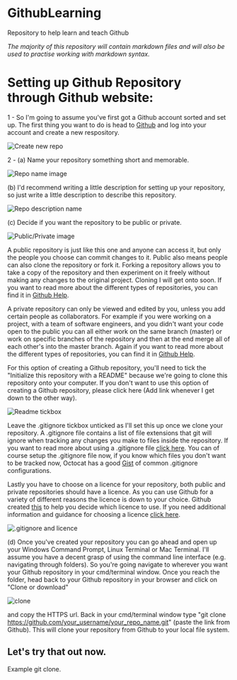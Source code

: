 # GithubLearning
Repository to help learn and teach Github

*The majority of this repository will contain markdown files and will also be used to practise working with markdown syntax.*


# Setting up Github Repository through Github website:
1 - So I'm going to assume you've first got a Github account sorted and set up. The first thing you want to do is head to [Github](https://github.com) and log into your account and create a new respository.

![Create new repo](https://user-images.githubusercontent.com/44203462/51057073-70be0300-15dc-11e9-92a0-446fd0cc5861.png)



2 - (a) Name your repository something short and memorable.

![Repo name image](https://user-images.githubusercontent.com/44203462/51057444-85e76180-15dd-11e9-9673-54319092d9a8.png)

(b) I'd recommend writing a little description for setting up your repository, so just write a little description to describe this repository.

![Repo description name](https://user-images.githubusercontent.com/44203462/51057565-e8d8f880-15dd-11e9-8ecc-465e68f51d2c.png)

(c) Decide if you want the repository to be public or private. 

![Public/Private image](https://user-images.githubusercontent.com/44203462/51057637-19b92d80-15de-11e9-9d6b-a193ad967457.png)

A public repository is just like this one and anyone can access it, but only the people you choose can commit changes to it. Public also means people can also clone the repository or fork it. Forking a repository allows you to take a copy of the repository and then experiment on it freely without making any changes to the original project. Cloning I will get onto soon. If you want to read more about the different types of repositories, you can find it in [Github Help](https://help.github.com/articles/setting-repository-visibility/).

A private repository can only be viewed and edited by you, unless you add certain people as collaborators. For example if you were working on a project, with a team of software engineers, and you didn't want your code open to the public you can all either work on the same branch (master) or work on specific branches of the repository and then at the end merge all of each other's into the master branch. Again if you want to read more about the different types of repositories, you can find it in [Github Help](https://help.github.com/articles/setting-repository-visibility/).

For this option of creating a Github repository, you'll need to tick the "Initialize this repository with a README" because we're going to clone this repository onto your computer. If you don't want to use this option of creating a Github repository, please click here (Add link whenever I get down to the other way).

![Readme tickbox](https://user-images.githubusercontent.com/44203462/51058487-d3b19900-15e0-11e9-8e7c-ed7b9324a235.png)

Leave the .gitignore tickbox unticked as I'll set this up once we clone your repository. A .gitignore file contains a list of file extensions that git will ignore when tracking any changes you make to files inside the repository. If you want to read more about using a .gitignore file [click here](https://help.github.com/articles/ignoring-files/). You can of course setup the .gitignore file now, if you know which files you don't want to be tracked now, Octocat has a good [Gist](https://gist.github.com/octocat/9257657) of common .gitignore configurations.

Lastly you have to choose on a licence for your repository, both public and private repositories should have a licence. As you can use Github for a variety of different reasons the licence is down to your choice. Github created [this](https://choosealicense.com/) to help you decide which licence to use. If you need additional information and guidance for choosing a licence [click here](https://opensource.guide/legal/#which-open-source-license-is-appropriate-for-my-project).

![.gitignore and licence](https://user-images.githubusercontent.com/44203462/51059002-9a7a2880-15e2-11e9-839b-d81399761145.png)

(d) Once you've created your repository you can go ahead and open up your Windows Command Prompt, Linux Terminal or Mac Terminal. I'll assume you have a decent grasp of using the command line interface (e.g. navigating through folders). So you're going navigate to wherever you want your Github repository in your cmd/terminal window. Once you reach the folder, head back to your Github repository in your browser and click on "Clone or download"

![clone](https://user-images.githubusercontent.com/44203462/51059002-9a7a2880-15e2-11e9-839b-d81399761145.png)

and copy the HTTPS url. Back in your cmd/terminal window type "git clone https://github.com/your_username/your_repo_name.git" (paste the link from Github). This will clone your repository from Github to your local file system.

## Let's try that out now.
Example git clone.

